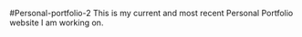 #Personal-portfolio-2
This is my current and most recent Personal Portfolio website I am working on.
